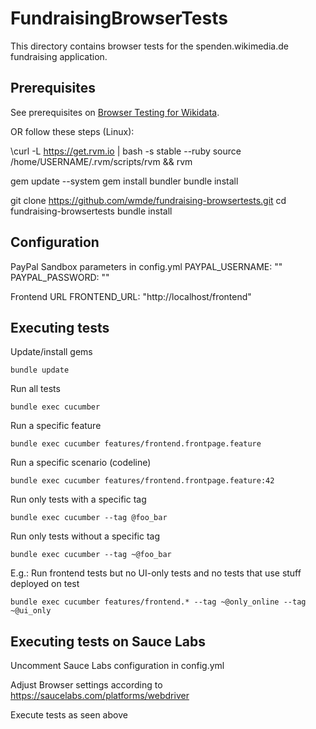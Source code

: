 FundraisingBrowserTests
====================
This directory contains browser tests for the spenden.wikimedia.de fundraising application.

## Prerequisites
See prerequisites on [Browser Testing for Wikidata](https://www.mediawiki.org/wiki/Wikibase/Programmer%27s_guide_to_Wikibase#Browser_Testing_for_Wikidata).

OR follow these steps (Linux):

  \curl -L https://get.rvm.io | bash -s stable --ruby 
  source /home/USERNAME/.rvm/scripts/rvm && rvm
  
  gem update --system
  gem install bundler
  bundle install
  
  git clone https://github.com/wmde/fundraising-browsertests.git
  cd fundraising-browsertests
  bundle install  

## Configuration

PayPal Sandbox parameters in config.yml
  PAYPAL_USERNAME: ""
  PAYPAL_PASSWORD: ""

Frontend URL
  FRONTEND_URL: "http://localhost/frontend"

## Executing tests

Update/install gems
```shell
bundle update
```

Run all tests
```shell
bundle exec cucumber
```

Run a specific feature
```shell
bundle exec cucumber features/frontend.frontpage.feature
```

Run a specific scenario (codeline)
```shell
bundle exec cucumber features/frontend.frontpage.feature:42
```

Run only tests with a specific tag
```shell
bundle exec cucumber --tag @foo_bar
```

Run only tests without a specific tag
```shell
bundle exec cucumber --tag ~@foo_bar
```

E.g.: Run frontend tests but no UI-only tests and no tests that use stuff deployed on test
```shell
bundle exec cucumber features/frontend.* --tag ~@only_online --tag ~@ui_only
```

## Executing tests on Sauce Labs

Uncomment Sauce Labs configuration in config.yml

Adjust Browser settings according to https://saucelabs.com/platforms/webdriver

Execute tests as seen above